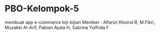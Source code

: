 # PBO-Kelompok-5
membuat app e-commerce biji-bijian
Member : Alfarizi Khoirul R, M.Fikri, Muzakki Al-Arif, Pabian Ayala H, Sabrina Yulfrida F
